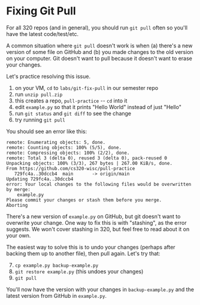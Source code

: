 # Fixing Git Pull

For all 320 repos (and in general), you should run `git pull` often so
you'll have the latest code/test/etc.

A common situation where `git pull` doesn't work is when (a) there's a
new version of some file on GitHub and (b) you made changes to the old
version on your computer.  Git doesn't want to pull because it doesn't
want to erase your changes.

Let's practice resolving this issue.

1. on your VM, `cd` to `labs/git-fix-pull` in our semester repo
2. run `unzip pull.zip`
3. this creates a repo, `pull-practice` -- `cd` into it
4. edit `example.py` so that it prints "Hello World" instead of just "Hello"
5. run `git status` and `git diff` to see the change
6. try running `git pull`

You should see an error like this:

```
remote: Enumerating objects: 5, done.
remote: Counting objects: 100% (5/5), done.
remote: Compressing objects: 100% (2/2), done.
remote: Total 3 (delta 0), reused 3 (delta 0), pack-reused 0
Unpacking objects: 100% (3/3), 267 bytes | 267.00 KiB/s, done.
From https://github.com/cs320-wisc/pull-practice
   729fc4a..30dccb4  main       -> origin/main
Updating 729fc4a..30dccb4
error: Your local changes to the following files would be overwritten by merge:
	example.py
Please commit your changes or stash them before you merge.
Aborting
```

There's a new version of `example.py` on GitHub, but git doesn't want
to overwrite your change.  One way to fix this is with "stashing", as
the error suggests.  We won't cover stashing in 320, but feel free to
read about it on your own.

The easiest way to solve this is to undo your changes (perhaps after
backing them up to another file), then pull again.  Let's try that:

7. `cp example.py backup-example.py`
8. `git restore example.py` (this undoes your changes)
9. `git pull`

You'll now have the version with your changes in `backup-example.py`
and the latest version from GitHub in `example.py`.
